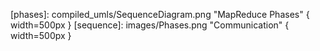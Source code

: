 [phases]: compiled_umls/SequenceDiagram.png "MapReduce Phases" { width=500px }
[sequence]: images/Phases.png "Communication" { width=500px }
